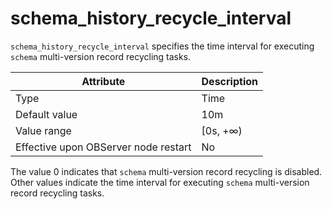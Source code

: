 # schema_history_recycle_interval

`schema_history_recycle_interval` specifies the time interval for executing `schema` multi-version record recycling tasks.

| **Attribute** | **Description** |
|------------------|-----------|
| Type | Time |
| Default value | 10m |
| Value range | \[0s, +∞) |
| Effective upon OBServer node restart | No |

The value 0 indicates that `schema` multi-version record recycling is disabled. Other values indicate the time interval for executing `schema` multi-version record recycling tasks.
